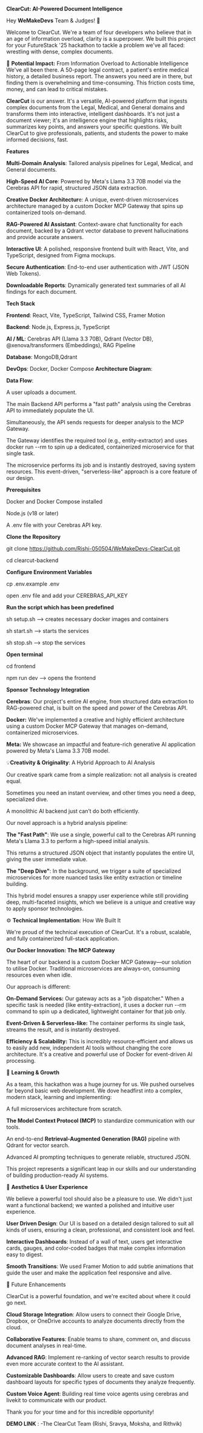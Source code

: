 **ClearCut: AI-Powered Document Intelligence**

Hey **WeMakeDevs** Team & Judges! 👋

Welcome to ClearCut. We're a team of four developers who believe that in an age of information overload, clarity is a superpower.
We built this project for your FutureStack '25 hackathon to tackle a problem we've all faced: wrestling with dense, complex documents.

🎯 **Potential Impact:** From Information Overload to Actionable Intelligence
We've all been there. A 50-page legal contract, a patient's entire medical history, a detailed business report. 
The answers you need are in there, but finding them is overwhelming and time-consuming. This friction costs time, money, and can lead to critical mistakes.

**ClearCut** is our answer. It's a versatile, AI-powered platform that ingests complex documents from the Legal, Medical, and General domains and transforms them into interactive, intelligent dashboards. 
It's not just a document viewer; it's an intelligence engine that highlights risks, summarizes key points, and answers your specific questions.
We built ClearCut to give professionals, patients, and students the power to make informed decisions, fast.

**Features**

**Multi-Domain Analysis**: Tailored analysis pipelines for Legal, Medical, and General documents.

**High-Speed AI Core**: Powered by Meta's Llama 3.3 70B model via the Cerebras API for rapid, structured JSON data extraction.

**Creative Docker Architectur**e: A unique, event-driven microservices architecture managed by a custom Docker MCP Gateway that spins up containerized tools on-demand.

**RAG-Powered AI Assistant**: Context-aware chat functionality for each document, backed by a Qdrant vector database to prevent hallucinations and provide accurate answers.

**Interactive UI**: A polished, responsive frontend built with React, Vite, and TypeScript, designed from Figma mockups.

**Secure Authentication**: End-to-end user authentication with JWT (JSON Web Tokens).

**Downloadable Reports**: Dynamically generated text summaries of all AI findings for each document.

**Tech Stack**

**Frontend**:	React, Vite, TypeScript, Tailwind CSS, Framer Motion

**Backend**:	Node.js, Express.js, TypeScript

**AI / ML**:	Cerebras API (Llama 3.3 70B), Qdrant (Vector DB), @xenova/transformers (Embeddings), RAG Pipeline

**Database**:	MongoDB,Qdrant

**DevOps**:	Docker, Docker Compose
**Architecture Diagram**:


**Data Flow**:

A user uploads a document.

The main Backend API performs a "fast path" analysis using the Cerebras API to immediately populate the UI.

Simultaneously, the API sends requests for deeper analysis to the MCP Gateway.

The Gateway identifies the required tool (e.g., entity-extractor) and uses docker run --rm to spin up a dedicated, containerized microservice for that single task.

The microservice performs its job and is instantly destroyed, saving system resources. This event-driven, "serverless-like" approach is a core feature of our design.

**Prerequisites**

Docker and Docker Compose installed

Node.js (v18 or later)

A .env file with your Cerebras API key.

**Clone the Repository**

git clone https://github.com/Rishi-050504/WeMakeDevs-ClearCut.git

cd clearcut-backend

**Configure Environment Variables**

cp .env.example .env

open .env file and add your CEREBRAS_API_KEY

**Run the script which has been predefined**

sh setup.sh --> creates necessary docker images and containers

sh start.sh --> starts the services

sh stop.sh --> stop the services

**Open terminal**

cd frontend

npm run dev --> opens the frontend

**Sponsor Technology Integration**

**Cerebras**: Our project's entire AI engine, from structured data extraction to RAG-powered chat, is built on the speed and power of the Cerebras API.

**Docker:** We've implemented a creative and highly efficient architecture using a custom Docker MCP Gateway that manages on-demand, containerized microservices.

**Meta:** We showcase an impactful and feature-rich generative AI application powered by Meta's Llama 3.3 70B model.

💡**Creativity & Originality**: A Hybrid Approach to AI Analysis

Our creative spark came from a simple realization: not all analysis is created equal. 

Sometimes you need an instant overview, and other times you need a deep, specialized dive. 

A monolithic AI backend just can’t do both efficiently.

Our novel approach is a hybrid analysis pipeline:

**The "Fast Path"**: We use a single, powerful call to the Cerebras API running Meta's Llama 3.3 to perform a high-speed initial analysis. 

This returns a structured JSON object that instantly populates the entire UI, giving the user immediate value.

**The "Deep Dive"**: In the background, we trigger a suite of specialized microservices for more nuanced tasks like entity extraction or timeline building.

This hybrid model ensures a snappy user experience while still providing deep, multi-faceted insights, which we believe is a unique and creative way to apply sponsor technologies.

⚙️ **Technical Implementation**: How We Built It

We're proud of the technical execution of ClearCut. It's a robust, scalable, and fully containerized full-stack application.

**Our Docker Innovation: The MCP Gateway**

The heart of our backend is a custom Docker MCP Gateway—our solution to utilise Docker. Traditional microservices are always-on, consuming resources even when idle. 

Our approach is different:

**On-Demand Services:** Our gateway acts as a "job dispatcher." When a specific task is needed (like entity-extraction), it uses a docker run --rm command to spin up a dedicated, lightweight container for that job only.

**Event-Driven & Serverless-like:** The container performs its single task, streams the result, and is instantly destroyed.

**Efficiency & Scalability:** This is incredibly resource-efficient and allows us to easily add new, independent AI tools without changing the core architecture. It's a creative and powerful use of Docker for event-driven AI processing.

🌱 **Learning & Growth**

As a team, this hackathon was a huge journey for us. We pushed ourselves far beyond basic web development. We dove headfirst into a complex, modern stack, learning and implementing:

A full microservices architecture from scratch.

**The Model Context Protocol (MCP)** to standardize communication with our tools.

An end-to-end **Retrieval-Augmented Generation (RAG)** pipeline with Qdrant for vector search.

Advanced AI prompting techniques to generate reliable, structured JSON.

This project represents a significant leap in our skills and our understanding of building production-ready AI systems.

🎨 **Aesthetics & User Experience**

We believe a powerful tool should also be a pleasure to use. We didn't just want a functional backend; we wanted a polished and intuitive user experience.

**User Driven Design**: Our UI is based on a detailed design tailored to suit all kinds of users, ensuring a clean, professional, and consistent look and feel.

**Interactive Dashboards**: Instead of a wall of text, users get interactive cards, gauges, and color-coded badges that make complex information easy to digest.

**Smooth Transitions**: We used Framer Motion to add subtle animations that guide the user and make the application feel responsive and alive.

🔮 Future Enhancements

ClearCut is a powerful foundation, and we're excited about where it could go next.

**Cloud Storage Integration**: Allow users to connect their Google Drive, Dropbox, or OneDrive accounts to analyze documents directly from the cloud.

**Collaborative Features**: Enable teams to share, comment on, and discuss document analyses in real-time.

**Advanced RAG**: Implement re-ranking of vector search results to provide even more accurate context to the AI assistant.

**Customizable Dashboards**: Allow users to create and save custom dashboard layouts for specific types of documents they analyze frequently.

**Custom Voice Agent**: Building real time voice agents using cerebras and livekit to communicate with our product.

Thank you for your time and for this incredible opportunity!

**DEMO LINK** : 
-The ClearCut Team (Rishi, Sravya, Moksha, and Rithvik)
